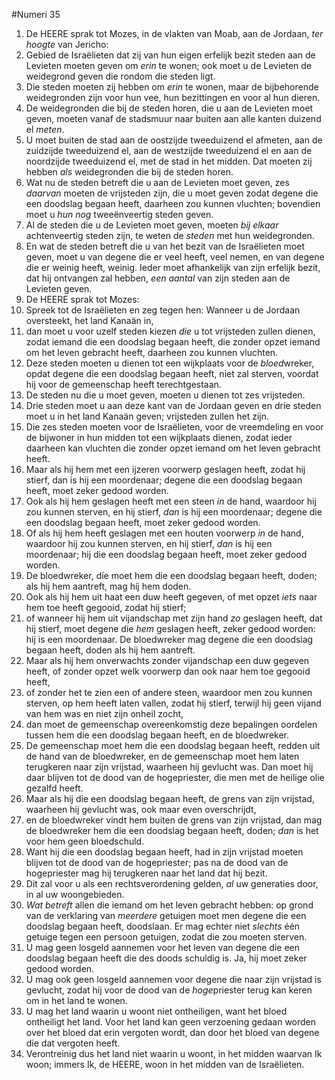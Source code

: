#Numeri 35
1. De HEERE sprak tot Mozes, in de vlakten van Moab, aan de Jordaan, *ter hoogte* van Jericho:
2. Gebied de Israëlieten dat zij van hun eigen erfelijk bezit steden aan de Levieten moeten geven om *erin* te wonen; ook moet u de Levieten de weidegrond geven die rondom die steden ligt.
3. Die steden moeten zij hebben om *erin* te wonen, maar de bijbehorende weidegronden zijn voor hun vee, hun bezittingen en voor al hun dieren.
4. De weidegronden die bij de steden horen, die u aan de Levieten moet geven, moeten vanaf de stadsmuur naar buiten aan alle kanten duizend el *meten*.
5. U moet buiten de stad aan de oostzijde tweeduizend el afmeten, aan de zuidzijde tweeduizend el, aan de westzijde tweeduizend el en aan de noordzijde tweeduizend el, met de stad in het midden. Dat moeten zij hebben *als* weidegronden die bij de steden horen.
6. Wat nu de steden betreft die u aan de Levieten moet geven, zes *daarvan* moeten de vrijsteden zijn, die u moet geven zodat degene die een doodslag begaan heeft, daarheen zou kunnen vluchten; bovendien moet u *hun nog* tweeënveertig steden geven.
7. Al de steden die u de Levieten moet geven, moeten *bij elkaar* achtenveertig steden zijn, te weten de *steden* met hun weidegronden.
8. En wat de steden betreft die u van het bezit van de Israëlieten moet geven, moet u van degene die er veel heeft, veel nemen, en van degene die er weinig heeft, weinig. Ieder moet afhankelijk van zijn erfelijk bezit, dat hij ontvangen zal hebben, *een aantal* van zijn steden aan de Levieten geven.
9. De HEERE sprak tot Mozes:
10. Spreek tot de Israëlieten en zeg tegen hen: Wanneer u de Jordaan oversteekt, het land Kanaän in,
11. dan moet u voor uzelf steden kiezen *die* u tot vrijsteden zullen dienen, zodat iemand die een doodslag begaan heeft, die zonder opzet iemand om het leven gebracht heeft, daarheen zou kunnen vluchten.
12. Deze steden moeten u dienen tot een wijkplaats voor de *bloed*wreker, opdat degene die een doodslag begaan heeft, niet zal sterven, voordat hij voor de gemeenschap heeft terechtgestaan.
13. De steden nu die u moet geven, moeten u dienen tot zes vrijsteden.
14. Drie steden moet u aan deze kant van de Jordaan geven en drie steden moet u in het land Kanaän geven; vrijsteden zullen het zijn.
15. Die zes steden moeten voor de Israëlieten, voor de vreemdeling en voor de bijwoner in hun midden tot een wijkplaats dienen, zodat ieder daarheen kan vluchten die zonder opzet iemand om het leven gebracht heeft.
16. Maar als hij hem met een ijzeren voorwerp geslagen heeft, zodat hij stierf, dan is hij een moordenaar; degene die een doodslag begaan heeft, moet zeker gedood worden.
17. Ook als hij hem geslagen heeft met een steen *in* de hand, waardoor hij zou kunnen sterven, en hij stierf, *dan* is hij een moordenaar; degene die een doodslag begaan heeft, moet zeker gedood worden.
18. Of als hij hem heeft geslagen met een houten voorwerp *in* de hand, waardoor hij zou kunnen sterven, en hij stierf, *dan* is hij een moordenaar; hij die een doodslag begaan heeft, moet zeker gedood worden.
19. De bloedwreker, díe moet hem die een doodslag begaan heeft, doden; als hij hem aantreft, mag híj hem doden.
20. Ook als hij hem uit haat een duw heeft gegeven, of met opzet *iets* naar hem toe heeft gegooid, zodat hij stierf;
21. of wanneer hij hem uit vijandschap met zijn hand *zo* geslagen heeft, dat hij stierf, moet degene die *hem* geslagen heeft, zeker gedood worden: hij is een moordenaar. De bloedwreker mag degene die een doodslag begaan heeft, doden als hij hem aantreft.
22. Maar als hij hem onverwachts zonder vijandschap een duw gegeven heeft, of zonder opzet welk voorwerp dan ook naar hem toe gegooid heeft,
23. of zonder het te zien een of andere steen, waardoor men zou kunnen sterven, op hem heeft laten vallen, zodat hij stierf, terwijl hij geen vijand van hem was en niet zijn onheil zocht,
24. dan moet de gemeenschap overeenkomstig deze bepalingen oordelen tussen hem die een doodslag begaan heeft, en de bloedwreker.
25. De gemeenschap moet hem die een doodslag begaan heeft, redden uit de hand van de bloedwreker, en de gemeenschap moet hem laten terugkeren naar zijn vrijstad, waarheen hij gevlucht was. Dan moet hij daar blijven tot de dood van de hogepriester, die men met de heilige olie gezalfd heeft.
26. Maar als hij die een doodslag begaan heeft, de grens van zijn vrijstad, waarheen hij gevlucht was, ook maar even overschrijdt,
27. en de bloedwreker vindt hem buiten de grens van zijn vrijstad, dan mag de bloedwreker hem die een doodslag begaan heeft, doden; *dan* is het voor hem geen bloedschuld.
28. Want hij die een doodslag begaan heeft, had in zijn vrijstad moeten blijven tot de dood van de hogepriester; pas na de dood van de hogepriester mag hij terugkeren naar het land dat hij bezit.
29. Dit zal voor u als een rechtsverordening gelden, *al* uw generaties door, in al uw woongebieden.
30. *Wat betreft* allen die iemand om het leven gebracht hebben: op grond van de verklaring van *meerdere* getuigen moet men degene die een doodslag begaan heeft, doodslaan. Er mag echter niet *slechts* één getuige tegen een persoon getuigen, zodat die zou moeten sterven.
31. U mag geen losgeld aannemen voor het leven van degene die een doodslag begaan heeft die des doods schuldig is. Ja, hij moet zeker gedood worden.
32. U mag ook geen losgeld aannemen voor degene die naar zijn vrijstad is gevlucht, zodat hij voor de dood van de *hoge*priester terug kan keren om in het land te wonen.
33. U mag het land waarin u woont niet ontheiligen, want het bloed ontheiligt het land. Voor het land kan geen verzoening gedaan worden over het bloed dat erin vergoten wordt, dan door het bloed van degene die dat vergoten heeft.
34. Verontreinig dus het land niet waarin u woont, in het midden waarvan Ik woon; immers Ik, de HEERE, woon in het midden van de Israëlieten.
